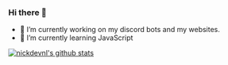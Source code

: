 ### Hi there 👋
- 🔭 I’m currently working on my discord bots and my websites.
- 🌱 I’m currently learning JavaScript

[![nickdevnl's github stats](https://github-readme-stats.vercel.app/api?username=nickdevnl)](https://github.com/anuraghazra/github-readme-stats)
<!--
**nickbotclient/nickbotclient** is a ✨ _special_ ✨ repository because its `README.md` (this file) appears on your GitHub profile.

Here are some ideas to get you started:

- 🔭 I’m currently working on ...
- 🌱 I’m currently learning ...
- 👯 I’m looking to collaborate on ...
- 🤔 I’m looking for help with ...
- 💬 Ask me about ...
- 📫 How to reach me: ...
- 😄 Pronouns: ...
- ⚡ Fun fact: ...
-->
